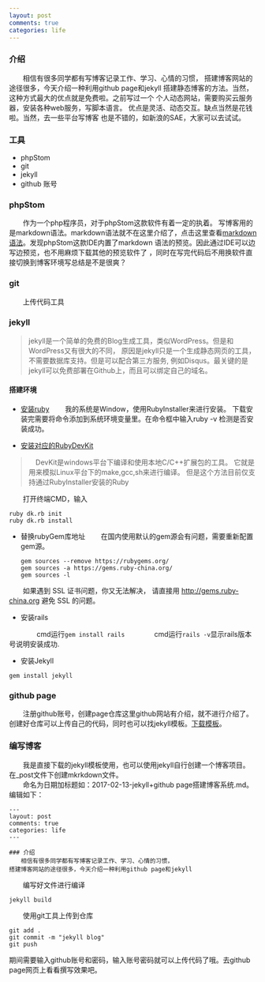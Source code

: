 ```yaml
---
layout: post
comments: true
categories: life
---
```


### 介绍 
　　相信有很多同学都有写博客记录工作、学习、心情的习惯，
搭建博客网站的途径很多，今天介绍一种利用github page和jekyll
搭建静态博客的方法。当然，这种方式最大的优点就是免费啦。之前写过一个
个人动态网站，需要购买云服务器，安装各种web服务，写脚本语言。
优点是灵活、动态交互。缺点当然是花钱啦。当然，去一些平台写博客
也是不错的，如新浪的SAE，大家可以去试试。

### 工具

* phpStom
* git
* jekyll
* github 账号

### phpStom
　　作为一个php程序员，对于phpStom这款软件有着一定的执着。
写博客用的是markdown语法。markdown语法就不在这里介绍了，点击这里查看[markdown语法](http://www.jianshu.com/p/1e402922ee32/)。发现phpStom这款IDE内置了markdown
语法的预览。因此通过IDE可以边写边预览，也不用麻烦下载其他的预览软件了
，同时在写完代码后不用换软件直接切换到博客环境写总结是不是很爽？

### git
　　上传代码工具


### jekyll
> jekyll是一个简单的免费的Blog生成工具，类似WordPress。但是和WordPress又有很大的不同，
原因是jekyll只是一个生成静态网页的工具，不需要数据库支持。但是可以配合第三方服务,
例如Disqus。最关键的是jekyll可以免费部署在Github上，而且可以绑定自己的域名。


#### 搭建环境
* [安装ruby](http://rubyinstaller.org/downloads/)
　　我的系统是Window，使用RubyInstaller来进行安装。
下载安装完需要将命令添加到系统环境变量里。在命令框中输入ruby -v 检测是否安装成功。
　

* [安装对应的RubyDevKit](http://rubyinstaller.org/downloads/)
>　DevKit是windows平台下编译和使用本地C/C++扩展包的工具。
它就是用来模拟Linux平台下的make,gcc,sh来进行编译。
但是这个方法目前仅支持通过RubyInstaller安装的Ruby

　　打开终端CMD，输入

    ruby dk.rb init
    ruby dk.rb install
    

* 替换rubyGem库地址
　　在国内使用默认的gem源会有问题，需要重新配置gem源。
    
      gem sources --remove https://rubygems.org/
      gem sources -a https://gems.ruby-china.org/
      gem sources -l
    
　　如果遇到 SSL 证书问题，你又无法解决，
请直接用 http://gems.ruby-china.org 避免 SSL 的问题。

   
* 安装rails

　　　　cmd运行`gem install rails`
　　　　cmd运行`rails -v`显示rails版本号说明安装成功.

* 安装Jekyll

```
gem install jekyll
```


### github page
　　注册github账号，创建page仓库这里github网站有介绍，就不进行介绍了。
创建好仓库可以上传自己的代码，同时也可以找jekyll模板。[下载模板](http://jekyllthemes.org/)。
    


### 编写博客

　　我是直接下载的jekyll模板使用，也可以使用jekyll自行创建一个博客项目。
在_post文件下创建mkrkdown文件。  
　　命名为日期加标题如：2017-02-13-jekyll+github page搭建博客系统.md。
编辑如下：

    ---
    layout: post
    comments: true
    categories: life
    ---
    
    ### 介绍 
    　　相信有很多同学都有写博客记录工作、学习、心情的习惯，
    搭建博客网站的途径很多，今天介绍一种利用github page和jekyll
    
　　编写好文件进行编译

    jekyll build
    
　　使用git工具上传到仓库
    
    git add .
    git commit -m "jekyll blog"
    git push
    
期间需要输入github账号和密码，输入账号密码就可以上传代码了哦。去github page网页上看看撰写效果吧。

    



